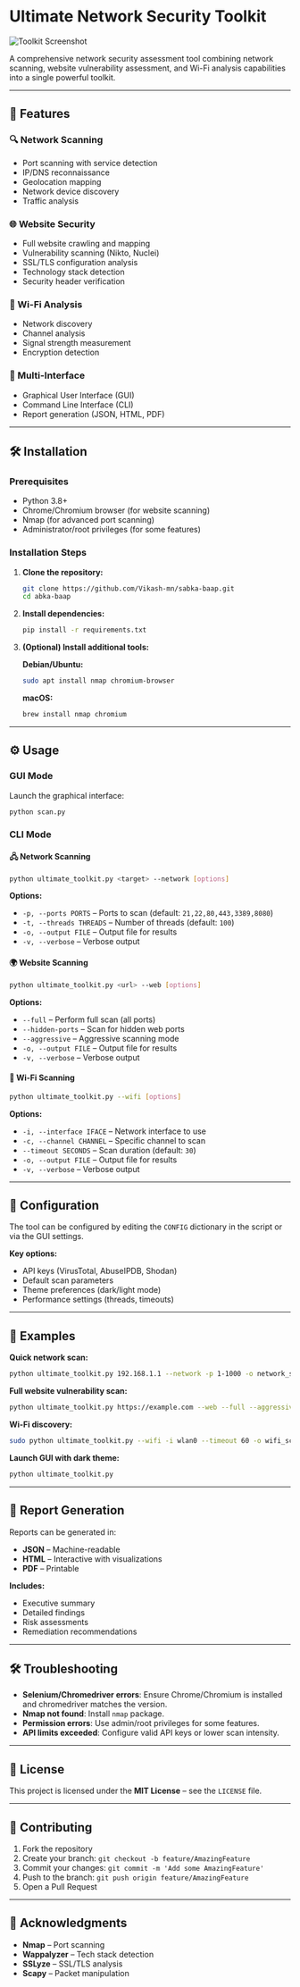 
# Ultimate Network Security Toolkit

![Toolkit Screenshot](Toolkit_Screenshot.png)

A comprehensive network security assessment tool combining network scanning, website vulnerability assessment, and Wi-Fi analysis capabilities into a single powerful toolkit.

---

## 🚀 Features

### 🔍 Network Scanning
- Port scanning with service detection  
- IP/DNS reconnaissance  
- Geolocation mapping  
- Network device discovery  
- Traffic analysis  

### 🌐 Website Security
- Full website crawling and mapping  
- Vulnerability scanning (Nikto, Nuclei)  
- SSL/TLS configuration analysis  
- Technology stack detection  
- Security header verification  

### 📡 Wi-Fi Analysis
- Network discovery  
- Channel analysis  
- Signal strength measurement  
- Encryption detection  

### 🧰 Multi-Interface
- Graphical User Interface (GUI)  
- Command Line Interface (CLI)  
- Report generation (JSON, HTML, PDF)  

---

## 🛠️ Installation

### Prerequisites
- Python 3.8+  
- Chrome/Chromium browser (for website scanning)  
- Nmap (for advanced port scanning)  
- Administrator/root privileges (for some features)

### Installation Steps

1. **Clone the repository:**
   ```bash
   git clone https://github.com/Vikash-mn/sabka-baap.git
   cd abka-baap
   ```

2. **Install dependencies:**
   ```bash
   pip install -r requirements.txt
   ```

3. **(Optional) Install additional tools:**

   **Debian/Ubuntu:**
   ```bash
   sudo apt install nmap chromium-browser
   ```

   **macOS:**
   ```bash
   brew install nmap chromium
   ```

---

## ⚙️ Usage

### GUI Mode
Launch the graphical interface:
```bash
python scan.py
```

### CLI Mode

#### 🖧 Network Scanning
```bash
python ultimate_toolkit.py <target> --network [options]
```
**Options:**
- `-p, --ports PORTS` – Ports to scan (default: `21,22,80,443,3389,8080`)
- `-t, --threads THREADS` – Number of threads (default: `100`)
- `-o, --output FILE` – Output file for results
- `-v, --verbose` – Verbose output

#### 🌍 Website Scanning
```bash
python ultimate_toolkit.py <url> --web [options]
```
**Options:**
- `--full` – Perform full scan (all ports)  
- `--hidden-ports` – Scan for hidden web ports  
- `--aggressive` – Aggressive scanning mode  
- `-o, --output FILE` – Output file for results  
- `-v, --verbose` – Verbose output  

#### 📶 Wi-Fi Scanning
```bash
python ultimate_toolkit.py --wifi [options]
```
**Options:**
- `-i, --interface IFACE` – Network interface to use  
- `-c, --channel CHANNEL` – Specific channel to scan  
- `--timeout SECONDS` – Scan duration (default: `30`)  
- `-o, --output FILE` – Output file for results  
- `-v, --verbose` – Verbose output  

---

## 🧩 Configuration

The tool can be configured by editing the `CONFIG` dictionary in the script or via the GUI settings.

**Key options:**
- API keys (VirusTotal, AbuseIPDB, Shodan)  
- Default scan parameters  
- Theme preferences (dark/light mode)  
- Performance settings (threads, timeouts)  

---

## 📖 Examples

**Quick network scan:**
```bash
python ultimate_toolkit.py 192.168.1.1 --network -p 1-1000 -o network_scan.json
```

**Full website vulnerability scan:**
```bash
python ultimate_toolkit.py https://example.com --web --full --aggressive -o web_scan.json
```

**Wi-Fi discovery:**
```bash
sudo python ultimate_toolkit.py --wifi -i wlan0 --timeout 60 -o wifi_scan.json
```

**Launch GUI with dark theme:**
```bash
python ultimate_toolkit.py
```

---

## 📄 Report Generation

Reports can be generated in:
- **JSON** – Machine-readable  
- **HTML** – Interactive with visualizations  
- **PDF** – Printable  

**Includes:**
- Executive summary  
- Detailed findings  
- Risk assessments  
- Remediation recommendations  

---

## 🛠️ Troubleshooting

- **Selenium/Chromedriver errors**: Ensure Chrome/Chromium is installed and chromedriver matches the version.
- **Nmap not found**: Install `nmap` package.
- **Permission errors**: Use admin/root privileges for some features.
- **API limits exceeded**: Configure valid API keys or lower scan intensity.

---

## 📜 License
This project is licensed under the **MIT License** – see the `LICENSE` file.

---

## 🤝 Contributing

1. Fork the repository  
2. Create your branch: `git checkout -b feature/AmazingFeature`  
3. Commit your changes: `git commit -m 'Add some AmazingFeature'`  
4. Push to the branch: `git push origin feature/AmazingFeature`  
5. Open a Pull Request  

---

## 🙏 Acknowledgments

- **Nmap** – Port scanning  
- **Wappalyzer** – Tech stack detection  
- **SSLyze** – SSL/TLS analysis  
- **Scapy** – Packet manipulation  
